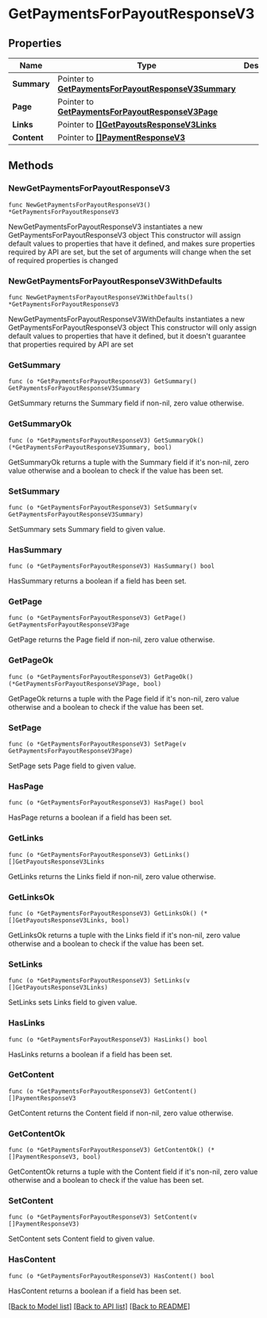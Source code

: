 # GetPaymentsForPayoutResponseV3

## Properties

Name | Type | Description | Notes
------------ | ------------- | ------------- | -------------
**Summary** | Pointer to [**GetPaymentsForPayoutResponseV3Summary**](GetPaymentsForPayoutResponseV3_summary.md) |  | [optional] 
**Page** | Pointer to [**GetPaymentsForPayoutResponseV3Page**](GetPaymentsForPayoutResponseV3_page.md) |  | [optional] 
**Links** | Pointer to [**[]GetPayoutsResponseV3Links**](GetPayoutsResponseV3_links.md) |  | [optional] 
**Content** | Pointer to [**[]PaymentResponseV3**](PaymentResponseV3.md) |  | [optional] 

## Methods

### NewGetPaymentsForPayoutResponseV3

`func NewGetPaymentsForPayoutResponseV3() *GetPaymentsForPayoutResponseV3`

NewGetPaymentsForPayoutResponseV3 instantiates a new GetPaymentsForPayoutResponseV3 object
This constructor will assign default values to properties that have it defined,
and makes sure properties required by API are set, but the set of arguments
will change when the set of required properties is changed

### NewGetPaymentsForPayoutResponseV3WithDefaults

`func NewGetPaymentsForPayoutResponseV3WithDefaults() *GetPaymentsForPayoutResponseV3`

NewGetPaymentsForPayoutResponseV3WithDefaults instantiates a new GetPaymentsForPayoutResponseV3 object
This constructor will only assign default values to properties that have it defined,
but it doesn't guarantee that properties required by API are set

### GetSummary

`func (o *GetPaymentsForPayoutResponseV3) GetSummary() GetPaymentsForPayoutResponseV3Summary`

GetSummary returns the Summary field if non-nil, zero value otherwise.

### GetSummaryOk

`func (o *GetPaymentsForPayoutResponseV3) GetSummaryOk() (*GetPaymentsForPayoutResponseV3Summary, bool)`

GetSummaryOk returns a tuple with the Summary field if it's non-nil, zero value otherwise
and a boolean to check if the value has been set.

### SetSummary

`func (o *GetPaymentsForPayoutResponseV3) SetSummary(v GetPaymentsForPayoutResponseV3Summary)`

SetSummary sets Summary field to given value.

### HasSummary

`func (o *GetPaymentsForPayoutResponseV3) HasSummary() bool`

HasSummary returns a boolean if a field has been set.

### GetPage

`func (o *GetPaymentsForPayoutResponseV3) GetPage() GetPaymentsForPayoutResponseV3Page`

GetPage returns the Page field if non-nil, zero value otherwise.

### GetPageOk

`func (o *GetPaymentsForPayoutResponseV3) GetPageOk() (*GetPaymentsForPayoutResponseV3Page, bool)`

GetPageOk returns a tuple with the Page field if it's non-nil, zero value otherwise
and a boolean to check if the value has been set.

### SetPage

`func (o *GetPaymentsForPayoutResponseV3) SetPage(v GetPaymentsForPayoutResponseV3Page)`

SetPage sets Page field to given value.

### HasPage

`func (o *GetPaymentsForPayoutResponseV3) HasPage() bool`

HasPage returns a boolean if a field has been set.

### GetLinks

`func (o *GetPaymentsForPayoutResponseV3) GetLinks() []GetPayoutsResponseV3Links`

GetLinks returns the Links field if non-nil, zero value otherwise.

### GetLinksOk

`func (o *GetPaymentsForPayoutResponseV3) GetLinksOk() (*[]GetPayoutsResponseV3Links, bool)`

GetLinksOk returns a tuple with the Links field if it's non-nil, zero value otherwise
and a boolean to check if the value has been set.

### SetLinks

`func (o *GetPaymentsForPayoutResponseV3) SetLinks(v []GetPayoutsResponseV3Links)`

SetLinks sets Links field to given value.

### HasLinks

`func (o *GetPaymentsForPayoutResponseV3) HasLinks() bool`

HasLinks returns a boolean if a field has been set.

### GetContent

`func (o *GetPaymentsForPayoutResponseV3) GetContent() []PaymentResponseV3`

GetContent returns the Content field if non-nil, zero value otherwise.

### GetContentOk

`func (o *GetPaymentsForPayoutResponseV3) GetContentOk() (*[]PaymentResponseV3, bool)`

GetContentOk returns a tuple with the Content field if it's non-nil, zero value otherwise
and a boolean to check if the value has been set.

### SetContent

`func (o *GetPaymentsForPayoutResponseV3) SetContent(v []PaymentResponseV3)`

SetContent sets Content field to given value.

### HasContent

`func (o *GetPaymentsForPayoutResponseV3) HasContent() bool`

HasContent returns a boolean if a field has been set.


[[Back to Model list]](../README.md#documentation-for-models) [[Back to API list]](../README.md#documentation-for-api-endpoints) [[Back to README]](../README.md)


